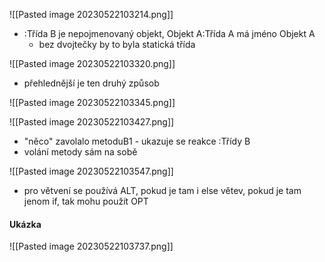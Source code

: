 ![[Pasted image 20230522103214.png]]
- :Třída B je nepojmenovaný objekt, Objekt A:Třída A má jméno Objekt A
	- bez dvojtečky by to byla statická třída

![[Pasted image 20230522103320.png]]
- přehlednější je ten druhý způsob

![[Pasted image 20230522103345.png]]

![[Pasted image 20230522103427.png]]
- "něco" zavolalo metoduB1 - ukazuje se reakce :Třídy B
- volání metody sám na sobě

![[Pasted image 20230522103547.png]]
- pro větvení se používá ALT, pokud je tam i else větev, pokud je tam jenom if, tak mohu použít OPT

#### Ukázka
![[Pasted image 20230522103737.png]]
